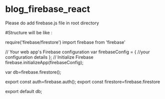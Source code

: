 # blog_firebase_react

Please do add firebase.js file in root directory

#Structure will be like :


require('firebase/firestore')
import firebase from 'firebase'

  // Your web app's Firebase configuration
  var firebaseConfig = {
    //your configuration details
  };
  // Initialize Firebase
  firebase.initializeApp(firebaseConfig);


  var db=firebase.firestore();

  export const auth=firebase.auth();
  export const firestore=firebase.firestore

  export default db;
